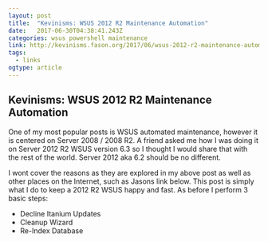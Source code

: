 ```yaml
---
layout: post 
title:  "Kevinisms: WSUS 2012 R2 Maintenance Automation" 
date:   2017-06-30T04:38:41.243Z 
categories: wsus powershell maintenance
link: http://kevinisms.fason.org/2017/06/wsus-2012-r2-maintenance-automation.html 
tags:
  - links
ogtype: article 
---
```

## Kevinisms: WSUS 2012 R2 Maintenance Automation

One of my most popular posts is WSUS automated maintenance, however it is centered on Server 2008 / 2008 R2. A friend asked me how I was doing it on Server 2012 R2 WSUS version 6.3 so I thought I would share that with the rest of the world. Server 2012 aka 6.2 should be no different.

I wont cover the reasons as they are explored in my above post as well as other places on the Internet, such as Jasons link below. This post is simply what I do to keep a 2012 R2 WSUS happy and fast. As before I perform 3 basic steps:
* Decline Itanium Updates
* Cleanup Wizard
* Re-Index Database